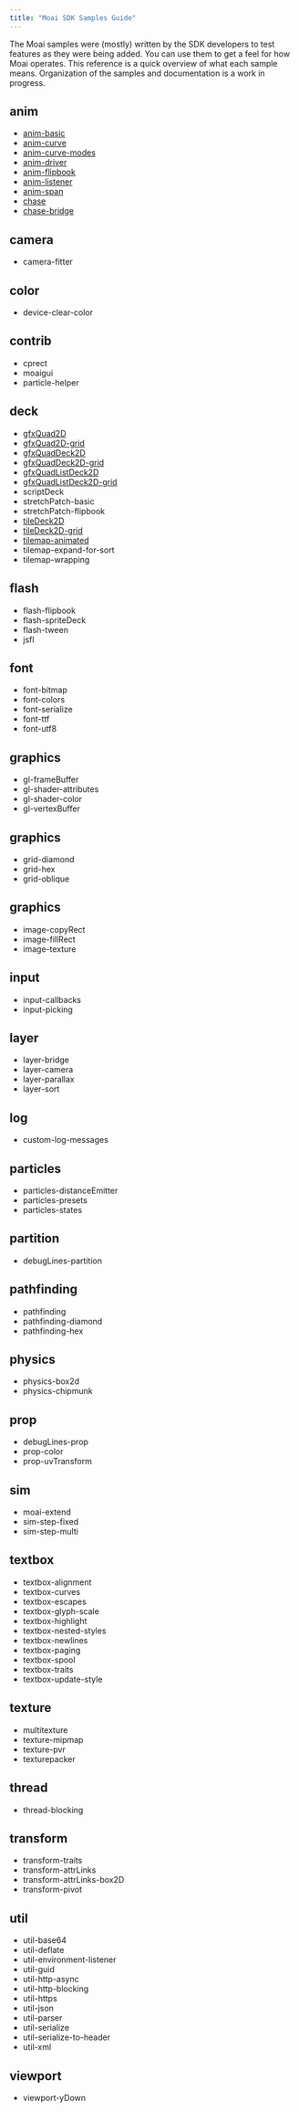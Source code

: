 ```yaml
---
title: "Moai SDK Samples Guide"
---
```


The Moai samples were (mostly) written by the SDK developers to test features as they were being added. You can use them to get a feel for how Moai operates. This reference is a quick overview of what each sample means. Organization of the samples and documentation is a work in progress.

anim
----

-   [anim-basic](anim-basic.html)
-   [anim-curve](anim-curve.html)
-   [anim-curve-modes](anim-curve-modes.html)
-   [anim-driver](anim-driver.html)
-   [anim-flipbook](anim-flipbook.html)
-   [anim-listener](anim-listener.html)
-   [anim-span](anim-span.html)
-   [chase](chase.html)
-   [chase-bridge](chase-bridge.html)

camera
------

-   camera-fitter

color
-----

-   device-clear-color

contrib
-------

-   cprect
-   moaigui
-   particle-helper

deck
----

-   [gfxQuad2D](gfxquad2d.html)
-   [gfxQuad2D-grid](gfxquad2d-grid.html)
-   [gfxQuadDeck2D](gfxquaddeck2d.html)
-   [gfxQuadDeck2D-grid](gfxquaddeck2d-grid.html)
-   [gfxQuadListDeck2D](gfxquadlistdeck2d.html)
-   [gfxQuadListDeck2D-grid](gfxquadlistdeck2d-grid.html)
-   scriptDeck
-   stretchPatch-basic
-   stretchPatch-flipbook
-   [tileDeck2D](tiledeck2d.html)
-   [tileDeck2D-grid](tiledeck2d-grid.html)
-   [tilemap-animated](tilemap-animated.html)
-   tilemap-expand-for-sort
-   tilemap-wrapping

flash
-----

-   flash-flipbook
-   flash-spriteDeck
-   flash-tween
-   jsfl

font
----

-   font-bitmap
-   font-colors
-   font-serialize
-   font-ttf
-   font-utf8

graphics
--------

-   gl-frameBuffer
-   gl-shader-attributes
-   gl-shader-color
-   gl-vertexBuffer

graphics
--------

-   grid-diamond
-   grid-hex
-   grid-oblique

graphics
--------

-   image-copyRect
-   image-fillRect
-   image-texture

input
-----

-   input-callbacks
-   input-picking

layer
-----

-   layer-bridge
-   layer-camera
-   layer-parallax
-   layer-sort

log
---

-   custom-log-messages

particles
---------

-   particles-distanceEmitter
-   particles-presets
-   particles-states

partition
---------

-   debugLines-partition

pathfinding
-----------

-   pathfinding
-   pathfinding-diamond
-   pathfinding-hex

physics
-------

-   physics-box2d
-   physics-chipmunk

prop
----

-   debugLines-prop
-   prop-color
-   prop-uvTransform

sim
---

-   moai-extend
-   sim-step-fixed
-   sim-step-multi

textbox
-------

-   textbox-alignment
-   textbox-curves
-   textbox-escapes
-   textbox-glyph-scale
-   textbox-highlight
-   textbox-nested-styles
-   textbox-newlines
-   textbox-paging
-   textbox-spool
-   textbox-traits
-   textbox-update-style

texture
-------

-   multitexture
-   texture-mipmap
-   texture-pvr
-   texturepacker

thread
------

-   thread-blocking

transform
---------

-   transform-traits
-   transform-attrLinks
-   transform-attrLinks-box2D
-   transform-pivot

util
----

-   util-base64
-   util-deflate
-   util-environment-listener
-   util-guid
-   util-http-async
-   util-http-blocking
-   util-https
-   util-json
-   util-parser
-   util-serialize
-   util-serialize-to-header
-   util-xml

viewport
--------

-   viewport-yDown


